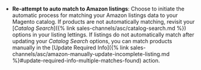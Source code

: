 
- **Re-attempt to auto match to Amazon listings**: Choose to initiate the automatic process for matching your Amazon listings data to your Magento catalog. If products are not automatically matching, revisit your [_Catalog Search_]({% link sales-channels/asc/catalog-search.md %}) options in your listing lettings. If listings do not automatically match after updating your _Catalog Search_ options, you can match products manually in the [Update Required Info]({% link sales-channels/asc/amazon-manually-update-incomplete-listing.md %}#update-required-info-multiple-matches-found) action.
